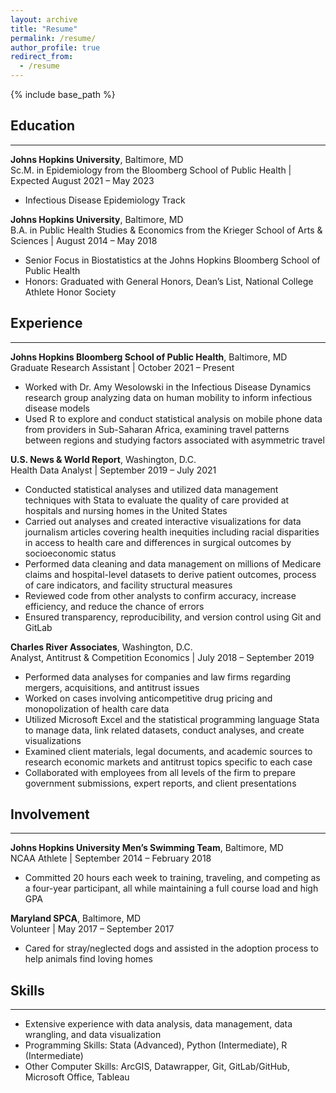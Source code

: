 ```yaml
---
layout: archive
title: "Resume"
permalink: /resume/
author_profile: true
redirect_from:
  - /resume
---
```


{% include base_path %}

## Education
------

**Johns Hopkins University**, Baltimore, MD \
Sc.M. in Epidemiology from the Bloomberg School of Public Health | Expected August 2021 – May 2023
* Infectious Disease Epidemiology Track

**Johns Hopkins University**, Baltimore, MD \
B.A. in Public Health Studies & Economics from the Krieger School of Arts & Sciences | August 2014 – May 2018
* Senior Focus in Biostatistics at the Johns Hopkins Bloomberg School of Public Health
* Honors: Graduated with General Honors, Dean’s List, National College Athlete Honor Society

## Experience
------

**Johns Hopkins Bloomberg School of Public Health**, Baltimore, MD \
Graduate Research Assistant | October 2021 – Present
* Worked with Dr. Amy Wesolowski in the Infectious Disease Dynamics research group analyzing data on human mobility to inform infectious disease models
* Used R to explore and conduct statistical analysis on mobile phone data from providers in Sub-Saharan Africa, examining travel patterns between regions and studying factors associated with asymmetric travel

**U.S. News & World Report**, Washington, D.C. \
Health Data Analyst | September 2019 – July 2021
* Conducted statistical analyses and utilized data management techniques with Stata to evaluate the quality of care provided at hospitals and nursing homes in the United States
* Carried out analyses and created interactive visualizations for data journalism articles covering health inequities including racial disparities in access to health care and differences in surgical outcomes by socioeconomic status
* Performed data cleaning and data management on millions of Medicare claims and hospital-level datasets to derive patient outcomes, process of care indicators, and facility structural measures
* Reviewed code from other analysts to confirm accuracy, increase efficiency, and reduce the chance of errors
* Ensured transparency, reproducibility, and version control using Git and GitLab

**Charles River Associates**, Washington, D.C. \
Analyst, Antitrust & Competition Economics | July 2018 – September 2019
* Performed data analyses for companies and law firms regarding mergers, acquisitions, and antitrust issues
* Worked on cases involving anticompetitive drug pricing and monopolization of health care data
* Utilized Microsoft Excel and the statistical programming language Stata to manage data, link related datasets, conduct analyses, and create visualizations
* Examined client materials, legal documents, and academic sources to research economic markets and antitrust topics specific to each case
* Collaborated with employees from all levels of the firm to prepare government submissions, expert reports, and client presentations

## Involvement
------

**Johns Hopkins University Men’s Swimming Team**, Baltimore, MD \
NCAA Athlete | September 2014 – February 2018
* Committed 20 hours each week to training, traveling, and competing as a four-year participant, all while maintaining a full course load and high GPA

**Maryland SPCA**, Baltimore, MD \
Volunteer | May 2017 – September 2017
* Cared for stray/neglected dogs and assisted in the adoption process to help animals find loving homes

## Skills
------

* Extensive experience with data analysis, data management, data wrangling, and data visualization
* Programming Skills: Stata (Advanced), Python (Intermediate), R (Intermediate)
* Other Computer Skills: ArcGIS, Datawrapper, Git, GitLab/GitHub, Microsoft Office, Tableau
